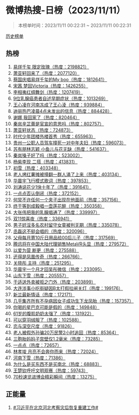 <h1>
微博热搜-日榜（2023/11/11）
</h1>
<blockquote>
<p>
本榜单时间：2023/11/11 00:22:31 ~ 2023/11/11 00:22:31
</p>
</blockquote>
<p>
<a href="https://github.com/daifee/weibo-hot-search/tree/main/archives/daily">历史榜单</a>
</p>
<h2>
热榜
</h2>
<ol>

<li>
<a href="https://s.weibo.com/weibo?q=%23%E6%98%93%E7%83%8A%E5%8D%83%E7%8E%BA%20%E9%99%90%E5%AE%9A%E7%8E%AB%E7%91%B0%23" target="weibo">
易烊千玺 限定玫瑰（热度：2198821）
</a>
</li>

<li>
<a href="https://s.weibo.com/weibo?q=%23%E8%90%A7%E4%BA%9A%E8%BD%A9%E5%9B%9E%E6%9D%A5%E4%BA%86%23" target="weibo">
萧亚轩回来了（热度：2077120）
</a>
</li>

<li>
<a href="https://s.weibo.com/weibo?q=%23%E8%94%A1%E5%9B%BD%E5%BA%86%E5%94%B1%E6%98%93%E7%83%8A%E5%8D%83%E7%8E%BA%E7%9A%84My%20boo%23" target="weibo">
蔡国庆唱易烊千玺的My boo（热度：1812641）
</a>
</li>

<li>
<a href="https://s.weibo.com/weibo?q=%23%E5%AE%8B%E8%8C%9C%20%E6%A2%A6%E5%9B%9EVictoria%23" target="weibo">
宋茜 梦回Victoria（热度：1426255）
</a>
</li>

<li>
<a href="https://s.weibo.com/weibo?q=%23%E6%9D%8E%E7%9B%B8%E5%A4%B7%E7%BA%A2%E7%BB%B8%E8%88%9E%E5%89%91%23" target="weibo">
李相夷红绸舞剑（热度：1207419）
</a>
</li>

<li>
<a href="https://s.weibo.com/weibo?q=%239%E4%BD%8D%E4%B9%B3%E8%85%BA%E7%99%8C%E6%82%A3%E8%80%85%E8%87%AA%E8%BF%B0%E6%97%A9%E6%9C%9F%E7%97%87%E7%8A%B6%23" target="weibo">
9位乳腺癌患者自述早期症状（热度：1013269）
</a>
</li>

<li>
<a href="https://s.weibo.com/weibo?q=%23%E7%8E%8B%E5%BF%83%E5%87%8C%E5%9C%A8%E6%B2%B3%E5%8D%97%E5%86%BB%E6%88%90%E4%BA%86%E7%8E%8B%E5%BF%83%E6%B7%A9%23" target="weibo">
王心凌在河南冻成了王心淩（热度：939884）
</a>
</li>

<li>
<a href="https://s.weibo.com/weibo?q=%23%E8%BF%AA%E4%B8%BD%E7%83%AD%E5%B7%B4%E5%87%8C%E6%99%A84%E7%82%B9%E6%9C%AA%E5%8F%91%E5%87%BA%E7%9A%84%E4%BF%A1%E6%81%AF%23" target="weibo">
迪丽热巴凌晨4点未发出的信息（热度：884428）
</a>
</li>

<li>
<a href="https://s.weibo.com/weibo?q=%23%E8%B0%A2%E5%A8%9C%20%E6%88%91%E5%9B%9E%E5%AE%B6%E4%BA%86%23" target="weibo">
谢娜 我回家了（热度：820464）
</a>
</li>

<li>
<a href="https://s.weibo.com/weibo?q=%23%E7%A7%A6%E5%B2%9A%E8%BE%9B%E8%8A%B7%E8%95%BE%E6%98%AF%E5%AE%98%E5%AE%A3%E7%9A%84%E6%84%8F%E6%80%9D%E5%90%97%23" target="weibo">
秦岚辛芷蕾是官宣的意思吗（热度：802757）
</a>
</li>

<li>
<a href="https://s.weibo.com/weibo?q=%23%E8%90%A7%E4%BA%9A%E8%BD%A9%E7%8A%B6%E6%80%81%23" target="weibo">
萧亚轩状态（热度：724873）
</a>
</li>

<li>
<a href="https://s.weibo.com/weibo?q=%23%E6%97%B6%E4%BB%A3%E5%B0%91%E5%B9%B4%E5%9B%A2%E6%A5%BC%E5%A4%96%E6%A5%BC%E9%A6%96%E7%A7%80%23" target="weibo">
时代少年团楼外楼首秀（热度：655963）
</a>
</li>

<li>
<a href="https://s.weibo.com/weibo?q=%23%E8%B4%B5%E5%B7%9E%E4%B8%80%E5%85%AC%E8%81%8C%E4%BA%BA%E5%91%98%E9%A9%BE%E8%BD%A6%E6%92%9E%E6%AD%BB%E4%B8%80%E5%AF%B9%E4%B8%AD%E5%B9%B4%E5%A4%AB%E5%A6%87%23" target="weibo">
贵州一公职人员驾车撞死一对中年夫妇（热度：596073）
</a>
</li>

<li>
<a href="https://s.weibo.com/weibo?q=%23%E8%8B%8F%E6%9C%89%E6%9C%8B%E6%9E%97%E5%BF%97%E9%A2%96%20%E5%B0%8F%E9%B1%BC%E5%84%BF%E4%B8%8E%E8%8A%B1%E6%97%A0%E7%BC%BA%23" target="weibo">
苏有朋林志颖 小鱼儿与花无缺（热度：541637）
</a>
</li>

<li>
<a href="https://s.weibo.com/weibo?q=%23%E7%A7%A6%E5%B2%9A%E5%97%93%E5%AD%90%E5%A5%BD%E4%BA%86%E5%90%97%23" target="weibo">
秦岚嗓子好了吗（热度：523002）
</a>
</li>

<li>
<a href="https://s.weibo.com/weibo?q=%23%E6%9D%A8%E7%B4%AB%E6%9D%8E%E7%8E%B0%20%E4%BA%8C%E6%90%AD%23" target="weibo">
杨紫李现 二搭（热度：413831）
</a>
</li>

<li>
<a href="https://s.weibo.com/weibo?q=%23%E5%88%9D%E9%9B%AA%23" target="weibo">
初雪（热度：403348）
</a>
</li>

<li>
<a href="https://s.weibo.com/weibo?q=%23%E8%80%81%E4%BA%BA%E7%83%A4%E7%BA%A2%E8%96%AF%E6%91%8A%E8%A2%AB%E6%92%9E%E7%BF%BB%E4%B8%80%E7%BE%A4%E4%BA%BA%E6%B6%8C%E4%BA%86%E4%B8%8A%E6%9D%A5%23" target="weibo">
老人烤红薯摊被撞翻一群人涌了上来（热度：403134）
</a>
</li>

<li>
<a href="https://s.weibo.com/weibo?q=%23%E5%8D%8E%E6%99%A8%E5%AE%87%E9%A3%9E%E8%A1%8C%E6%A8%A1%E5%BC%8F%E6%AD%8C%E8%AF%8D%23" target="weibo">
华晨宇飞行模式歌词（热度：397853）
</a>
</li>

<li>
<a href="https://s.weibo.com/weibo?q=%23%E5%88%98%E6%B6%9B%E8%AF%B4%E8%8A%B1%E5%B0%911%E5%BF%AB%E5%8D%81%E5%B9%B4%E4%BA%86%23" target="weibo">
刘涛说花少1快十年了（热度：391641）
</a>
</li>

<li>
<a href="https://s.weibo.com/weibo?q=%23%E4%B8%80%E7%82%B9%E7%82%B9%E5%90%A6%E8%AE%A4%E5%80%92%E9%97%AD%23" target="weibo">
一点点否认倒闭（热度：372152）
</a>
</li>

<li>
<a href="https://s.weibo.com/weibo?q=%23%E4%BD%95%E7%82%85%E4%B8%8D%E8%AE%B8%E4%BB%BB%E4%BD%95%E4%B8%80%E4%B8%AA%E5%A4%B9%E5%AD%90%E5%87%BA%E7%8E%B0%E5%9C%A8%E4%BB%96%E9%9D%A2%E5%89%8D%23" target="weibo">
何炅不许任何一个夹子出现在他面前（热度：357156）
</a>
</li>

<li>
<a href="https://s.weibo.com/weibo?q=%23%E7%BB%88%E4%BA%8E%E7%AD%89%E5%88%B0%E6%88%90%E6%AF%85%E5%94%B1%E4%B8%80%E5%A3%B6%E8%8E%B2%E8%8A%B1%E9%86%89%23" target="weibo">
终于等到成毅唱一壶莲花醉（热度：350358）
</a>
</li>

<li>
<a href="https://s.weibo.com/weibo?q=%23%E5%A4%A7%E5%BC%A0%E4%BC%9F%E6%8A%8A%E6%88%91%E7%9A%84%E4%B9%B3%E8%85%BA%E5%94%B1%E9%80%9A%E4%BA%86%23" target="weibo">
大张伟把我的乳腺唱通了（热度：339997）
</a>
</li>

<li>
<a href="https://s.weibo.com/weibo?q=%23%E5%8F%8C11%E6%83%8A%E5%96%9C%E5%A4%9C%23" target="weibo">
双11惊喜夜（热度：336941）
</a>
</li>

<li>
<a href="https://s.weibo.com/weibo?q=%23%E7%94%B7%E5%AD%90%E5%A5%B8%E6%B7%AB%E5%A4%9A%E5%90%8D%E5%86%9C%E6%9D%91%E7%95%99%E5%AE%88%E5%A5%B3%E7%AB%A5%E8%A2%AB%E5%88%A4%E6%97%A0%E6%9C%9F%23" target="weibo">
男子奸淫多名农村留守女童被判无期（热度：335078）
</a>
</li>

<li>
<a href="https://s.weibo.com/weibo?q=%23%E4%B8%9E%E7%A3%8A%E8%BF%99%E4%B8%8D%E6%8C%BA%E4%BC%9A%E5%94%B1%E7%9A%84%23" target="weibo">
丞磊这不挺会唱的（热度：320096）
</a>
</li>

<li>
<a href="https://s.weibo.com/weibo?q=%23%E7%88%B6%E6%AF%8D%E6%AF%8F%E6%9C%88%E5%AF%8410%E6%96%A4%E6%97%A5%E7%94%A8%E5%93%81%E7%BB%9900%E5%90%8E%E5%84%BF%E5%AD%90%23" target="weibo">
父母每月寄10斤日用品给00后儿子（热度：317569）
</a>
</li>

<li>
<a href="https://s.weibo.com/weibo?q=%23%E8%85%BE%E8%AE%AF%E5%B0%86%E5%9C%A8%E4%B8%AD%E5%9B%BD%E5%A4%A7%E9%99%86%E4%BB%A3%E7%90%86%E9%94%80%E5%94%AEMetaVR%E5%A4%B4%E6%98%BE%23" target="weibo">
腾讯将在中国大陆代理销售MetaVR头显（热度：279572）
</a>
</li>

<li>
<a href="https://s.weibo.com/weibo?q=%23%E4%BB%A5%E7%88%B1%E4%B8%BA%E8%90%A5%20%E6%96%AD%E6%9B%B4%23" target="weibo">
以爱为营 断更（热度：275588）
</a>
</li>

<li>
<a href="https://s.weibo.com/weibo?q=%23%E8%BF%98%E5%BE%97%E6%98%AF%E5%87%A4%E5%87%B0%E4%BC%A0%E5%A5%87%23" target="weibo">
还得是凤凰传奇（热度：266766）
</a>
</li>

<li>
<a href="https://s.weibo.com/weibo?q=%23%E5%85%B3%E6%99%93%E5%BD%A4%20%E4%B8%BB%E6%8C%81%23" target="weibo">
关晓彤 主持（热度：251295）
</a>
</li>

<li>
<a href="https://s.weibo.com/weibo?q=%23%E5%8D%8E%E6%99%A8%E5%AE%87%E4%B8%80%E4%B8%AA%E6%9C%88%E6%89%8D%E5%9B%9E%E5%90%B4%E5%BD%A4%E5%BE%AE%E4%BF%A1%23" target="weibo">
华晨宇一个月才回吴彤微信（热度：233095）
</a>
</li>

<li>
<a href="https://s.weibo.com/weibo?q=%23%E5%B1%B1%E4%B8%9C%E4%B8%8B%E9%9B%AA%23" target="weibo">
山东下雪（热度：205557）
</a>
</li>

<li>
<a href="https://s.weibo.com/weibo?q=%23%E4%BA%8E%E9%80%82%E9%80%81%E5%A4%96%E5%8D%96%E8%A2%AB%E6%8B%92%E4%B9%8B%E9%97%A8%E5%A4%96%23" target="weibo">
于适送外卖被拒之门外（热度：203899）
</a>
</li>

<li>
<a href="https://s.weibo.com/weibo?q=%23%E5%A4%A7%E8%BF%9E%E6%B6%89%E4%BA%8B%E5%B0%8F%E5%90%83%E8%A1%97%E7%96%91%E5%9B%A0B%E5%A4%AA%E6%89%93%E5%81%87%E6%8B%89%E9%97%B8%E5%85%B3%E7%81%AF%23" target="weibo">
大连涉事小吃街疑因B太打假拉闸关灯（热度：199176）
</a>
</li>

<li>
<a href="https://s.weibo.com/weibo?q=%23%E6%96%B0%E5%85%B0%E6%9C%80%E6%96%B0%E6%83%85%E8%AF%9D%23" target="weibo">
新兰最新情话（热度：172171）
</a>
</li>

<li>
<a href="https://s.weibo.com/weibo?q=%23%E5%87%A0%E4%B9%8E%E9%9B%86%E9%BD%90%E6%89%80%E6%9C%89%E4%B8%8D%E5%AD%95%E7%97%85%E5%9B%A0%E5%A5%B3%E5%AD%90%E6%88%90%E5%8A%9F%E7%94%9F%E4%B8%8B%E9%BE%99%E5%87%A4%E8%83%8E%23" target="weibo">
几乎集齐所有不孕病因女子成功生下龙凤胎（热度：157357）
</a>
</li>

<li>
<a href="https://s.weibo.com/weibo?q=%23%E4%BD%A0%E5%96%9D%E7%9A%84%E6%98%9F%E5%B7%B4%E5%85%8B%E5%8F%AF%E8%83%BD%E6%98%AF%E5%81%87%E7%9A%84%23" target="weibo">
你喝的星巴克可能是假的（热度：149848）
</a>
</li>

<li>
<a href="https://s.weibo.com/weibo?q=%2361%E5%B2%81%E7%9A%84%E8%85%B9%E8%82%8C%E5%A5%B6%E5%A5%B6%E5%A4%AA%E5%BC%BA%E4%BA%86%23" target="weibo">
61岁的腹肌奶奶太强了（热度：131922）
</a>
</li>

<li>
<a href="https://s.weibo.com/weibo?q=%23%E5%8F%AF%E4%BB%A5%E7%A9%BF%E7%BE%BD%E7%BB%92%E6%9C%8D%E4%BA%86%23" target="weibo">
可以穿羽绒服了（热度：102588）
</a>
</li>

<li>
<a href="https://s.weibo.com/weibo?q=%23%E6%81%8B%E4%B8%8E%E6%B7%B1%E7%A9%BA%E5%B0%BA%E5%BA%A6%23" target="weibo">
恋与深空尺度（热度：91826）
</a>
</li>

<li>
<a href="https://s.weibo.com/weibo?q=%23%E8%80%81%E4%BA%BA%E8%A2%AB%E5%81%87%E5%A4%96%E5%AD%99%E9%AA%9720%E4%B8%87%E6%B0%91%E8%AD%A62%E5%B0%8F%E6%97%B6%E8%BF%BD%E5%9B%9E%23" target="weibo">
老人被假外孙骗20万民警2小时追回（热度：85364）
</a>
</li>

<li>
<a href="https://s.weibo.com/weibo?q=%23%E4%B8%89%E8%83%9E%E8%83%8E%E5%A6%88%E5%A6%88%E5%AD%90%E5%AE%AB%E5%A3%81%E4%BB%851.2%E6%AF%AB%E7%B1%B3%23" target="weibo">
三胞胎妈妈子宫壁仅1.2毫米（热度：73285）
</a>
</li>

<li>
<a href="https://s.weibo.com/weibo?q=%23%E4%B8%80%E7%82%B9%E7%82%B9%23" target="weibo">
一点点（热度：72657）
</a>
</li>

<li>
<a href="https://s.weibo.com/weibo?q=%23%E6%9E%97%E5%AD%9D%E5%9F%88%20%E6%9C%88%E4%BA%AE%E4%B8%8D%E4%BC%9A%E5%A5%94%E4%BD%A0%E8%80%8C%E6%9D%A5%23" target="weibo">
林孝埈 月亮不会奔你而来（热度：72024）
</a>
</li>

<li>
<a href="https://s.weibo.com/weibo?q=%23%E6%B2%B3%E5%8D%97%E4%B8%8B%E9%9B%AA%23" target="weibo">
河南下雪（热度：71386）
</a>
</li>

<li>
<a href="https://s.weibo.com/weibo?q=%23%E4%B8%BA%E4%BB%80%E4%B9%88%E6%98%AF%E4%B9%B0%E4%B8%9C%E8%A5%BF%E4%B8%8D%E6%98%AF%E4%B9%B0%E5%8D%97%E5%8C%97%23" target="weibo">
为什么是买东西不是买南北（热度：68883）
</a>
</li>

<li>
<a href="https://s.weibo.com/weibo?q=%23%E7%8E%8B%E6%A5%9A%E9%92%A6%E5%91%BC%E5%90%81%E6%96%87%E6%98%8E%E8%A7%82%E8%B5%9B%23" target="weibo">
王楚钦呼吁文明观赛（热度：59743）
</a>
</li>

<li>
<a href="https://s.weibo.com/weibo?q=%2370%E7%A7%92%E9%80%9F%E8%A7%88%E8%BF%9B%E5%8D%9A%E4%BC%9A%E7%B2%BE%E5%BD%A9%E7%9E%AC%E9%97%B4%23" target="weibo">
70秒速览进博会精彩瞬间（热度：13275）
</a>
</li>

</ol>
<h2>
正能量
</h2>
<ol>

<li>
<a href="https://s.weibo.com/weibo?q=%23%23%E4%B9%A0%E8%BF%91%E5%B9%B3%E5%9C%A8%E5%8C%97%E4%BA%AC%E6%B2%B3%E5%8C%97%E8%80%83%E5%AF%9F%E7%81%BE%E5%90%8E%E6%81%A2%E5%A4%8D%E9%87%8D%E5%BB%BA%E5%B7%A5%E4%BD%9C%23%23" target="weibo">
#习近平在北京河北考察灾后恢复重建工作#
</a>
</li>

</ol>